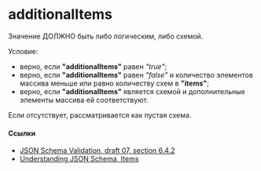 # additionalItems
Значение ДОЛЖНО быть либо логическим, либо схемой.

Условие:
- верно, если **"additionalItems"** равен *"true"*;
- верно, если **"additionalItems"** равен *"false"* и количество элементов массива меньше или равно количеству схем в **"items"**;
- верно, если **"additionalItems"** является схемой и дополнительные элементы массива ей соответствуют.

Если отсутствует, рассматривается как пустая схема.

#### Ссылки
- [JSON Schema Validation, draft 07, section 6.4.2](https://json-schema.org/draft-07/json-schema-validation.html#rfc.section.6.4.2)
- [Understanding JSON Schema, Items](https://json-schema.org/understanding-json-schema/reference/array.html#items)
